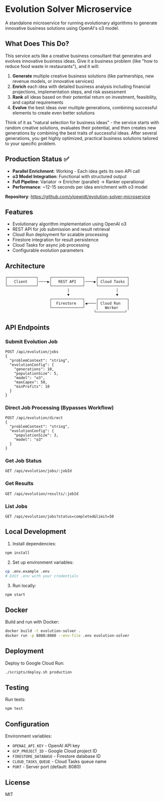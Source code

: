 # Evolution Solver Microservice

A standalone microservice for running evolutionary algorithms to generate innovative business solutions using OpenAI's o3 model.

## What Does This Do?

This service acts like a creative business consultant that generates and evolves innovative business ideas. Give it a business problem (like "how to reduce food waste in restaurants"), and it will:

1. **Generate** multiple creative business solutions (like partnerships, new revenue models, or innovative services)
2. **Enrich** each idea with detailed business analysis including financial projections, implementation steps, and risk assessment
3. **Rank** all ideas based on their potential return on investment, feasibility, and capital requirements
4. **Evolve** the best ideas over multiple generations, combining successful elements to create even better solutions

Think of it as "natural selection for business ideas" - the service starts with random creative solutions, evaluates their potential, and then creates new generations by combining the best traits of successful ideas. After several generations, you get highly optimized, practical business solutions tailored to your specific problem.

## Production Status ✅

- **Parallel Enrichment**: Working - Each idea gets its own API call
- **o3 Model Integration**: Functional with structured output
- **Full Pipeline**: Variator → Enricher (parallel) → Ranker operational
- **Performance**: ~12-15 seconds per idea enrichment with o3 model

**Repository**: https://github.com/yloewidt/evolution-solver-microservice

## Features

- Evolutionary algorithm implementation using OpenAI o3
- REST API for job submission and result retrieval
- Cloud Run deployment for scalable processing
- Firestore integration for result persistence
- Cloud Tasks for async job processing
- Configurable evolution parameters

## Architecture

```
┌─────────────┐     ┌──────────────┐     ┌─────────────┐
│   Client    │────▶│   REST API   │────▶│ Cloud Tasks │
└─────────────┘     └──────────────┘     └─────────────┘
                            │                     │
                            ▼                     ▼
                    ┌──────────────┐     ┌─────────────┐
                    │  Firestore   │◀────│ Cloud Run   │
                    └──────────────┘     │   Worker    │
                                        └─────────────┘
```

## API Endpoints

### Submit Evolution Job
```
POST /api/evolution/jobs
{
  "problemContext": "string",
  "evolutionConfig": {
    "generations": 10,
    "populationSize": 5,
    "model": "o3",
    "maxCapex": 50,
    "minProfits": 10
  }
}
```

### Direct Job Processing (Bypasses Workflow)
```
POST /api/evolution/direct
{
  "problemContext": "string",
  "evolutionConfig": {
    "populationSize": 3,
    "model": "o3"
  }
}
```

### Get Job Status
```
GET /api/evolution/jobs/:jobId
```

### Get Results
```
GET /api/evolution/results/:jobId
```

### List Jobs
```
GET /api/evolution/jobs?status=completed&limit=50
```

## Local Development

1. Install dependencies:
```bash
npm install
```

2. Set up environment variables:
```bash
cp .env.example .env
# Edit .env with your credentials
```

3. Run locally:
```bash
npm start
```

## Docker

Build and run with Docker:
```bash
docker build -t evolution-solver .
docker run -p 8080:8080 --env-file .env evolution-solver
```

## Deployment

Deploy to Google Cloud Run:
```bash
./scripts/deploy.sh production
```

## Testing

Run tests:
```bash
npm test
```

## Configuration

Environment variables:
- `OPENAI_API_KEY` - OpenAI API key
- `GCP_PROJECT_ID` - Google Cloud project ID
- `FIRESTORE_DATABASE` - Firestore database ID
- `CLOUD_TASKS_QUEUE` - Cloud Tasks queue name
- `PORT` - Server port (default: 8080)

## License

MIT